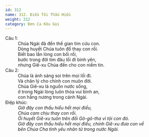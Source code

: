 ```yaml
---
id: 312
name: 312. Điều Tôi Thấu Hiểu
weight: 312
category: Đơn Ca Kêu Gọi
---
```

<dl><dt>Câu 1:</dt><dd data-verse="1">Chúa Ngài đã đến thế gian tìm cứu con. <br/>Dòng huyết Chúa tuôn đổ thay con rồi. <br/>Biết bao lần lòng con bối rối, <br/>bước trong đời tìm đâu lối đi bình yên, <br/>nhưng Giê-xu Chúa đến cho con niềm tin. </dd><dt>Câu 2:</dt><dd data-verse="2">Chúa là ánh sáng soi trên mọi lối đi. <br/>Và chân lý cho chính con muôn đời. <br/>Chúa Giê-xu là nguồn nước sống, <br/>ở trong Ngài lòng luôn thỏa vui bình an, <br/>con hằng nương trong cánh Ngài. </dd><dt>Điệp khúc:</dt><dd data-chorus="1"><em>Giờ đây con thấu hiểu hết mọi điều, <br/>Chúa cam chịu thay con rồi. <br/>Ôi huyết Giê-xu tuôn trên đồi Gô-gô-tha vì tội con đó. <br/>Giờ đây con thấu hiểu hết mọi điều, chính Giê-xu đưa con về <br/>bên Chúa Cha tình yêu nhân từ trong nước Ngài. </em></dd></dl>
